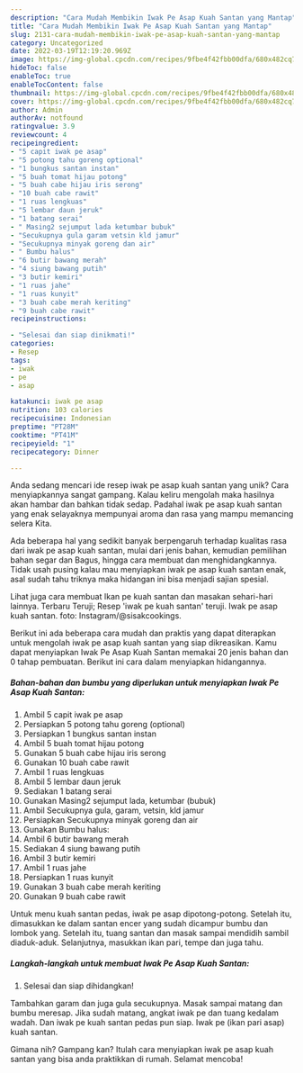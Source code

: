 ```yaml
---
description: "Cara Mudah Membikin Iwak Pe Asap Kuah Santan yang Mantap"
title: "Cara Mudah Membikin Iwak Pe Asap Kuah Santan yang Mantap"
slug: 2131-cara-mudah-membikin-iwak-pe-asap-kuah-santan-yang-mantap
category: Uncategorized
date: 2022-03-19T12:19:20.969Z
image: https://img-global.cpcdn.com/recipes/9fbe4f42fbb00dfa/680x482cq70/iwak-pe-asap-kuah-santan-foto-resep-utama.jpg
hideToc: false
enableToc: true
enableTocContent: false
thumbnail: https://img-global.cpcdn.com/recipes/9fbe4f42fbb00dfa/680x482cq70/iwak-pe-asap-kuah-santan-foto-resep-utama.jpg
cover: https://img-global.cpcdn.com/recipes/9fbe4f42fbb00dfa/680x482cq70/iwak-pe-asap-kuah-santan-foto-resep-utama.jpg
author: Admin
authorAv: notfound
ratingvalue: 3.9
reviewcount: 4
recipeingredient:
- "5 capit iwak pe asap"
- "5 potong tahu goreng optional"
- "1 bungkus santan instan"
- "5 buah tomat hijau potong"
- "5 buah cabe hijau iris serong"
- "10 buah cabe rawit"
- "1 ruas lengkuas"
- "5 lembar daun jeruk"
- "1 batang serai"
- " Masing2 sejumput lada ketumbar bubuk"
- "Secukupnya gula garam vetsin kld jamur"
- "Secukupnya minyak goreng dan air"
- " Bumbu halus"
- "6 butir bawang merah"
- "4 siung bawang putih"
- "3 butir kemiri"
- "1 ruas jahe"
- "1 ruas kunyit"
- "3 buah cabe merah keriting"
- "9 buah cabe rawit"
recipeinstructions:

- "Selesai dan siap dinikmati!"
categories:
- Resep
tags:
- iwak
- pe
- asap

katakunci: iwak pe asap 
nutrition: 103 calories
recipecuisine: Indonesian
preptime: "PT28M"
cooktime: "PT41M"
recipeyield: "1"
recipecategory: Dinner

---
```





Anda sedang mencari ide resep iwak pe asap kuah santan yang unik? Cara menyiapkannya sangat gampang. Kalau keliru mengolah maka hasilnya akan hambar dan bahkan tidak sedap. Padahal iwak pe asap kuah santan yang enak selayaknya mempunyai aroma dan rasa yang mampu memancing selera Kita.





Ada beberapa hal yang sedikit banyak berpengaruh terhadap kualitas rasa dari iwak pe asap kuah santan, mulai dari jenis bahan, kemudian pemilihan bahan segar dan Bagus, hingga cara membuat dan menghidangkannya. Tidak usah pusing kalau mau menyiapkan iwak pe asap kuah santan enak,      asal sudah tahu triknya maka hidangan ini bisa menjadi sajian spesial.














Lihat juga cara membuat Ikan pe kuah santan dan masakan sehari-hari lainnya. Terbaru Teruji; Resep &#39;iwak pe kuah santan&#39; teruji. Iwak pe asap kuah santan. foto: Instagram/@sisakcookings.






Berikut ini ada beberapa cara mudah dan praktis yang dapat diterapkan untuk mengolah iwak pe asap kuah santan yang siap dikreasikan. Kamu dapat menyiapkan Iwak Pe Asap Kuah Santan memakai 20 jenis bahan dan 0 tahap pembuatan. Berikut ini cara dalam menyiapkan hidangannya.

<!--inarticleads1-->

##### Bahan-bahan dan bumbu yang diperlukan untuk menyiapkan Iwak Pe Asap Kuah Santan:

1. Ambil 5 capit iwak pe asap
1. Persiapkan 5 potong tahu goreng (optional)
1. Persiapkan 1 bungkus santan instan
1. Ambil 5 buah tomat hijau potong
1. Gunakan 5 buah cabe hijau iris serong
1. Gunakan 10 buah cabe rawit
1. Ambil 1 ruas lengkuas
1. Ambil 5 lembar daun jeruk
1. Sediakan 1 batang serai
1. Gunakan  Masing2 sejumput lada, ketumbar (bubuk)
1. Ambil Secukupnya gula, garam, vetsin, kld jamur
1. Persiapkan Secukupnya minyak goreng dan air
1. Gunakan  Bumbu halus:
1. Ambil 6 butir bawang merah
1. Sediakan 4 siung bawang putih
1. Ambil 3 butir kemiri
1. Ambil 1 ruas jahe
1. Persiapkan 1 ruas kunyit
1. Gunakan 3 buah cabe merah keriting
1. Gunakan 9 buah cabe rawit


Untuk menu kuah santan pedas, iwak pe asap dipotong-potong. Setelah itu, dimasukkan ke dalam santan encer yang sudah dicampur bumbu dan lombok yang. Setelah itu, tuang santan dan masak sampai mendidih sambil diaduk-aduk. Selanjutnya, masukkan ikan pari, tempe dan juga tahu. 

<!--inarticleads2-->

##### Langkah-langkah untuk membuat Iwak Pe Asap Kuah Santan:


1. Selesai dan siap dihidangkan!

Tambahkan garam dan juga gula secukupnya. Masak sampai matang dan bumbu meresap. Jika sudah matang, angkat iwak pe dan tuang kedalam wadah. Dan iwak pe kuah santan pedas pun siap. Iwak pe (ikan pari asap) kuah santan. 

Gimana nih? Gampang kan? Itulah cara menyiapkan iwak pe asap kuah santan yang bisa anda praktikkan di rumah. Selamat mencoba!
